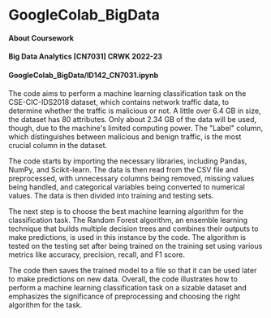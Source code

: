 # GoogleColab_BigData
#### About Coursework
#### Big Data Analytics [CN7031] CRWK 2022-23
#### GoogleColab_BigData/ID142_CN7031.ipynb

The code aims to perform a machine learning classification task on the CSE-CIC-IDS2018 dataset, which contains network traffic data, to determine whether the traffic is malicious or not. A little over 6.4 GB in size, the dataset has 80 attributes. Only about 2.34 GB of the data will be used, though, due to the machine's limited computing power. The "Label" column, which distinguishes between malicious and benign traffic, is the most crucial column in the dataset.

The code starts by importing the necessary libraries, including Pandas, NumPy, and Scikit-learn. The data is then read from the CSV file and preprocessed, with unnecessary columns being removed, missing values being handled, and categorical variables being converted to numerical values. The data is then divided into training and testing sets.

The next step is to choose the best machine learning algorithm for the classification task. The Random Forest algorithm, an ensemble learning technique that builds multiple decision trees and combines their outputs to make predictions, is used in this instance by the code. The algorithm is tested on the testing set after being trained on the training set using various metrics like accuracy, precision, recall, and F1 score.

The code then saves the trained model to a file so that it can be used later to make predictions on new data. Overall, the code illustrates how to perform a machine learning classification task on a sizable dataset and emphasizes the significance of preprocessing and choosing the right algorithm for the task.
